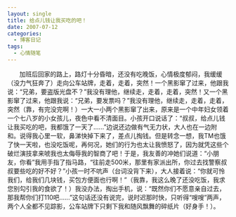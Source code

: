 ```yaml
---
layout: single
title: 给点儿钱让我买吃的吧！
date: 2007-07-12
categories:
  - 博客日记
tags:
  - 心情随笔
---
```


&nbsp;&nbsp;&nbsp;&nbsp;&nbsp;&nbsp;&nbsp;加班后回家的路上，路灯十分昏暗，还没有吃晚饭，心情极度郁闷，我缓缓（没力气狂奔了）走向公车站牌，走着，走着，突然！一个黑影窜了过来，他跟我说：“兄弟，要盗版光盘不？”我没有理他，继续走，走着，走着，突然！又一个黑影窜了过来，他跟我说：“兄弟，要发票吗？”我没有理他，继续走，走着，走着，突然（靠，有完没完啊！）一大一小两个黑影窜了出来，原来是一个中年妇女领着一个七八岁的小女孩儿，夜色中看不清面目。小孩开口说话了：“叔叔，给点儿钱让我买吃的吧，我都饿了一天了......”边说还边做有气无力状，大人也在一边附和。说得我心里一软，鼻涕快掉下来了，差点儿掏钱。但是转念一想，我TM也饿了快一天啦，也没吃饭呢，再何况，她们的行为也太让我愤怒了，因为就凭这些个破烂演技拿来唬我也太侮辱我的智商了吧！于是，我友善的冲她们说道：“小朋友，你看”我用手指了指马路，“往前走500米，那里有家派出所，你过去找警察叔叔要些吃的好不好？”小孩一时不吭声（台词没背下来），大人接着说：“你就可怜我们，给我们几块钱，买包方便面也行啊！”（我靠，我这么晚了还没吃饭，我求您别勾引我的食欲了！）我没办法，掏出手机，说：“既然你们不愿意亲自过去，那我帮你们打110吧......”这句话还没有说完，说时迟那时快，只听得“嗖嗖”两声，两个人全都不见踪影，公车站牌下只剩下我和随风飘舞的碎纸片（好身手！）。
